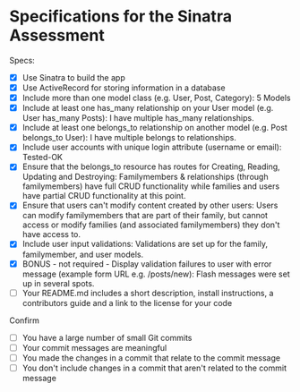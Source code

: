 # Specifications for the Sinatra Assessment

Specs:
- [x] Use Sinatra to build the app
- [x] Use ActiveRecord for storing information in a database
- [x] Include more than one model class (e.g. User, Post, Category): 5 Models
- [x] Include at least one has_many relationship on your User model (e.g. User has_many Posts): I have multiple has_many relationships.
- [x] Include at least one belongs_to relationship on another model (e.g. Post belongs_to User): I have multiple belongs to relationships.
- [x] Include user accounts with unique login attribute (username or email): Tested-OK
- [x] Ensure that the belongs_to resource has routes for Creating, Reading, Updating and Destroying: Familymembers & relationships (through familymembers) have full CRUD functionality while families and users have partial CRUD functionality at this point.
- [x] Ensure that users can't modify content created by other users: Users can modify familymembers that are part of their family, but cannot access or modify families (and associated familymembers) they don't have access to.
- [x] Include user input validations: Validations are set up for the family, familymember, and user models.
- [x] BONUS - not required - Display validation failures to user with error message (example form URL e.g. /posts/new): Flash messages were set up in several spots.
- [ ] Your README.md includes a short description, install instructions, a contributors guide and a link to the license for your code

Confirm
- [ ] You have a large number of small Git commits
- [ ] Your commit messages are meaningful
- [ ] You made the changes in a commit that relate to the commit message
- [ ] You don't include changes in a commit that aren't related to the commit message
